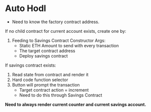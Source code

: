# Auto Hodl

-   Need to know the factory contract address.

If no child contract for current account exists, create one by:

1. Feeding to Savings Contract Constructor Args:
    - Static ETH Amount to send with every transaction
    - The target contract address
    - Deploy savings contract

If savings contract exists:

1.  Read state from contract and render it
2.  Hard code function selector
3.  Button will prompt the transaction
    -   Target contract action = increment
    -   Need to do this through Savings Contract

**Need to always render current counter and current savings account.**
